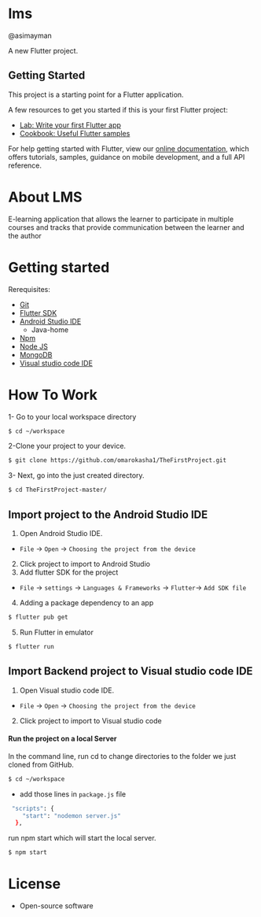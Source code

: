 # lms

@asimayman 

A new Flutter project.

## Getting Started

This project is a starting point for a Flutter application.

A few resources to get you started if this is your first Flutter project:

- [Lab: Write your first Flutter app](https://flutter.dev/docs/get-started/codelab)
- [Cookbook: Useful Flutter samples](https://flutter.dev/docs/cookbook)

For help getting started with Flutter, view our
[online documentation](https://flutter.dev/docs), which offers tutorials,
samples, guidance on mobile development, and a full API reference.


# About LMS 
E-learning application that allows the learner to participate in multiple courses and tracks that provide communication between the learner and the author
# Getting started
Rerequisites:
- [Git]() 
- [Flutter SDK ](https://docs.flutter.dev/get-started/install)
- [Android Studio IDE](https://developer.android.com/studio?gclid=EAIaIQobChMIkfj3ttT89QIVh9V3Ch2IdgxkEAAYASAAEgI_7_D_BwE&gclsrc=aw.ds)
  - Java-home 
- [Npm](https://www.npmjs.com/)
- [Node JS](https://nodejs.org/en/)
- [MongoDB](https://www.mongodb.com/cloud/atlas/lp/try2?utm_content=rlsavisitor&utm_source=google&utm_campaign=gs_emea_rlsamulti_search_core_brand_atlas_desktop_rlsa&utm_term=mongodb&utm_medium=cpc_paid_search&utm_ad=e&utm_ad_campaign_id=14412646455&adgroup=131761126492&gclid=EAIaIQobChMI7_6M4dP89QIVj-J3Ch0KAQWuEAAYASAAEgKETvD_BwE)
- [Visual studio code IDE](https://code.visualstudio.com/docs/?dv=linux64_deb)


# How To Work 
1- Go to your local workspace directory 
```sh
$ cd ~/workspace
```
2-Clone your project to your device.
```sh
$ git clone https://github.com/omarokasha1/TheFirstProject.git
```
3- Next, go into the just created directory.
```sh
$ cd TheFirstProject-master/
```
## Import project to the Android Studio IDE
1. Open Android Studio IDE.
- `File` → `Open` → `Choosing the project from the device` 
2. Click project to import to Android Studio
3. Add flutter SDK for the project 
 - `File` → `settings` → `Languages & Frameworks` → `Flutter`→ `Add SDK file`  
4. Adding a package dependency to an app
 ```sh
$ flutter pub get  
```
5. Run Flutter in  emulator
```sh
$ flutter run
```
## Import Backend project to Visual studio code IDE
1. Open Visual studio code IDE.
- `File` → `Open` → `Choosing the project from the device` 
2. Click project to import to  Visual studio code

#### Run the project on a local Server
In the command line, run cd  to change directories to the folder we just cloned from GitHub.
```sh
$ cd ~/workspace
```
- add those lines in `package.js` file
```sh
 "scripts": {
    "start": "nodemon server.js"
  },
```
run npm start which will start the local server.
```sh
$ npm start
```
# License
- Open-source software
